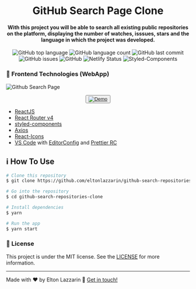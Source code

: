 <h1 align="center"> 
    <img alt="" src="" />
    <br>
    GitHub Search Page Clone
</h1>

<h4 align="center">
  With this project you will be able to search all existing public repositories on the platform, displaying the number of watches, isssues, stars and the language in which the project was developed.
</h4>
<p align="center">
  <img alt="GitHub top language" src="https://img.shields.io/github/languages/top/eltonlazzarin/github-search-repositories-clone">

  <img alt="GitHub language count" src="https://img.shields.io/github/languages/count/eltonlazzarin/github-search-repositories-clone">

  <img alt="GitHub last commit" src="https://img.shields.io/github/last-commit/eltonlazzarin/github-search-repositories-clone">

  <img alt="GitHub issues" src="https://img.shields.io/github/issues/eltonlazzarin/github-search-repositories-clone">

  <img alt="GitHub" src="https://img.shields.io/github/license/eltonlazzarin/github-search-repositories-clone">

  <img src="https://api.netlify.com/api/v1/badges/5da5f1f6-af2b-44d8-8043-5fa439e1ed31/deploy-status" alt="Netlify Status">
  
  <img src="https://img.shields.io/badge/style-%F0%9F%92%85%20styled--components-orange.svg?colorB=daa357&colorA=db748e" alt="Styled-Components">

### :rocket: Frontend Technologies (WebApp)

<img alt="Github Search Page" src="https://github.com/eltonlazzarin/github-search-repositories-clone/blob/master/src/screenshot/searchPage.png">

<p align="center">
  <button><a href="https://github-search-repo-app.netlify.com/"><img alt="Demo" src="https://github.com/eltonlazzarin/reactjs-rocketfy-app/blob/master/screenshot/demo.png" target="_blank"></img></a></button>

- [ReactJS](https://reactjs.org/)
- [React Router v4](https://github.com/ReactTraining/react-router)
- [styled-components](https://www.styled-components.com/)
- [Axios](https://github.com/axios/axios)
- [React-Icons](http://react-icons.github.io/react-icons/)
- [VS Code](https://code.visualstudio.com) with [EditorConfig](https://marketplace.visualstudio.com/items?itemName=EditorConfig.EditorConfig) and [Prettier RC](https://github.com/prettier/prettier)

## :information_source: How To Use

```bash
# Clone this repository
$ git clone https://github.com/eltonlazzarin/github-search-repositories-clone.git

# Go into the repository
$ cd github-search-repositories-clone

# Install dependencies
$ yarn

# Run the app
$ yarn start
```

### :memo: License

This project is under the MIT license. See the [LICENSE](https://github.com/eltonlazzarin/github-search-repositories-clone/blob/master/LICENSE) for more information.

---

Made with ♥ by Elton Lazzarin :wave: [Get in touch!](https://www.linkedin.com/in/eltonlazzarin/)
